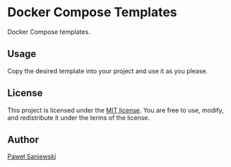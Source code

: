 # Docker Compose Templates
Docker Compose templates.

## Usage
Copy the desired template into your project and use it as you please.

## License
This project is licensed under the [MIT license](./LICENSE).
You are free to use, modify, and redistribute it under the terms of the license.

## Author
[Paweł Saniewski](https://github.com/Saniewski)
